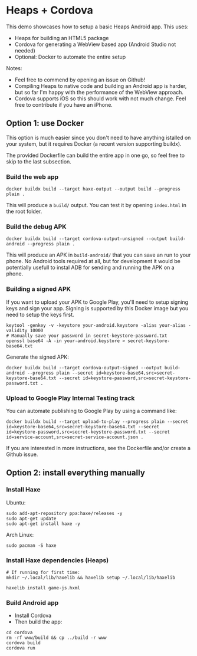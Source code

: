 # Heaps + Cordova

This demo showcases how to setup a basic Heaps Android app. This uses:

* Heaps for building an HTML5 package
* Cordova for generating a WebView based app (Android Studio not needed)
* Optional: Docker to automate the entire setup

Notes:

* Feel free to commend by opening an issue on Github!
* Compiling Heaps to native code and building an Android app is harder, but so far I'm happy with the performance of the WebView approach.
* Cordova supports iOS so this should work with not much change. Feel free to contribute if you have an iPhone.

## Option 1: use Docker

This option is much easier since you don't need to have anything istalled on your system, but it requires Docker (a recent version supporting buildx).

The provided Dockerfile can build the entire app in one go, so feel free to skip to the last subsection.

### Build the web app
```
docker buildx build --target haxe-output --output build --progress plain .
```
This will produce a `build/` output. You can test it by opening `index.html` in the root folder.

### Build the debug APK
```
docker buildx build --target cordova-output-unsigned --output build-android --progress plain .
```
This will produce an APK in `build-android/` that you can save an run to your phone. No Android tools required at all, but for development it would be potentially usefull to instal ADB for sending and running the APK on a phone.

### Building a signed APK
If you want to upload your APK to Google Play, you'll need to setup signing keys and sign your app. Signing is supported by this Docker image but you need to setup the keys first.

```
keytool -genkey -v -keystore your-android.keystore -alias your-alias -validity 10000
# Manually save your password in secret-keystore-password.txt
openssl base64 -A -in your-android.keystore > secret-keystore-base64.txt
```

Generate the signed APK:

```
docker buildx build --target cordova-output-signed --output build-android --progress plain --secret id=keystore-base64,src=secret-keystore-base64.txt --secret id=keystore-password,src=secret-keystore-password.txt .
```

### Upload to Google Play Internal Testing track

You can automate publishing to Google Play by using a command like:

```
docker buildx build --target upload-to-play --progress plain --secret id=keystore-base64,src=secret-keystore-base64.txt --secret id=keystore-password,src=secret-keystore-password.txt --secret id=service-account,src=secret-service-account.json .
```

If you are interested in more instructions, see the Dockerfile and/or create a Github issue.

## Option 2: install everything manually

### Install Haxe
Ubuntu:
```
sudo add-apt-repository ppa:haxe/releases -y
sudo apt-get update
sudo apt-get install haxe -y
```

Arch Linux:
```
sudo pacman -S haxe
```

### Install Haxe dependencies (Heaps)
```
# If running for first time:
mkdir ~/.local/lib/haxelib && haxelib setup ~/.local/lib/haxelib

haxelib install game-js.hxml
```

### Build Android app
* Install Cordova
* Then build the app:

```
cd cordova
rm -rf www/build && cp ../build -r www
cordova build
cordova run
```
